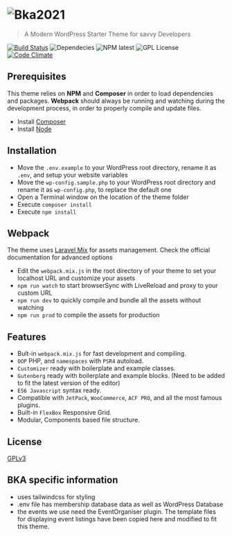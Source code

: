 # ![Bka2021](http://www.alecaddd.com/wp-content/uploads/2017/05/Bka2018-logo.png)
> A Modern WordPress Starter Theme for savvy Developers

[![Build Status](https://travis-ci.org/waterleat/bkat21.svg?branch=master)](https://travis-ci.org/waterleat/bkat21) ![Dependecies](https://david-dm.org/waterleat/bkat21.svg) ![NPM latest](https://img.shields.io/npm/v/npm.svg) ![GPL License](https://img.shields.io/badge/license-GPLv3-blue.svg) [![Code Climate](https://codeclimate.com/github/waterleat/bkat21/badges/gpa.svg)](https://codeclimate.com/github/waterleat/bkat21)

## Prerequisites

This theme relies on **NPM** and **Composer** in order to load dependencies and packages.
**Webpack** should always be running and watching during the development process, in order to properly compile and update files.

* Install [Composer](https://getcomposer.org/)
* Install [Node](https://nodejs.org/)


## Installation

* Move the `.env.example` to your WordPress root directory, rename it as `.env`, and setup your website variables
* Move the `wp-config.sample.php` to your WordPress root directory and rename it as `wp-config.php`, to replace the default one
* Open a Terminal window on the location of the theme folder
* Execute `composer install`
* Execute `npm install`


## Webpack

The theme uses [Laravel Mix](https://laravel.com/docs/5.6/mix) for assets management. Check the official documentation for advanced options

* Edit the `webpack.mix.js` in the root directory of your theme to set your localhost URL and customize your assets
* `npm run watch` to start browserSync with LiveReload and proxy to your custom URL
* `npm run dev` to quickly compile and bundle all the assets without watching
* `npm run prod` to compile the assets for production


## Features

* Bult-in `webpack.mix.js` for fast development and compiling.
* `OOP` PHP, and `namespaces` with `PSR4` autoload.
* `Customizer` ready with boilerplate and example classes.
* `Gutenberg` ready with boilerplate and example blocks. (Need to be added to fit the latest version of the editor)
* `ES6 Javascript` syntax ready.
* Compatible with `JetPack`, `WooCommerce`, `ACF PRO`, and all the most famous plugins.
* Built-in `FlexBox` Responsive Grid.
* Modular, Components based file structure.


## License

[GPLv3](https://github.com/waterleat/bkat21/blob/master/LICENSE.txt)

## BKA specific information

* uses tailwindcss for styling
* .env file has membership database data as well as WordPress Database
* the events we use need the EventOrganiser plugin. The template files for displaying event listings have been copied here and modified to fit this theme.
